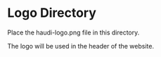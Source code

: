 # Logo Directory

Place the haudi-logo.png file in this directory.

The logo will be used in the header of the website.
